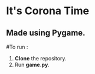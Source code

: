 # It's Corona Time
Made using Pygame.
---
#To run :
1. **Clone** the repository.
2. Run **game.py**.
